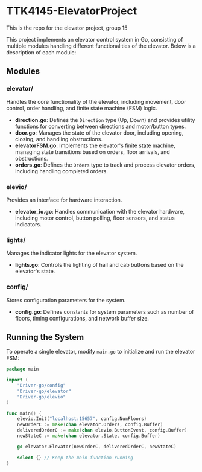 # TTK4145-ElevatorProject

This is the repo for the elevator project, group 15

This project implements an elevator control system in Go, consisting of multiple modules handling different functionalities of the elevator. Below is a description of each module:

## Modules

### **elevator/**
Handles the core functionality of the elevator, including movement, door control, order handling, and finite state machine (FSM) logic.

- **direction.go**: Defines the `Direction` type (Up, Down) and provides utility functions for converting between directions and motor/button types.
- **door.go**: Manages the state of the elevator door, including opening, closing, and handling obstructions.
- **elevatorFSM.go**: Implements the elevator's finite state machine, managing state transitions based on orders, floor arrivals, and obstructions.
- **orders.go**: Defines the `Orders` type to track and process elevator orders, including handling completed orders.

### **elevio/**
Provides an interface for hardware interaction.

- **elevator_io.go**: Handles communication with the elevator hardware, including motor control, button polling, floor sensors, and status indicators.

### **lights/**
Manages the indicator lights for the elevator system.

- **lights.go**: Controls the lighting of hall and cab buttons based on the elevator's state.

### **config/**
Stores configuration parameters for the system.

- **config.go**: Defines constants for system parameters such as number of floors, timing configurations, and network buffer size.

## Running the System
To operate a single elevator, modify `main.go` to initialize and run the elevator FSM:

```go
package main

import (
    "Driver-go/config"
    "Driver-go/elevator"
    "Driver-go/elevio"
)

func main() {
    elevio.Init("localhost:15657", config.NumFloors)
    newOrderC := make(chan elevator.Orders, config.Buffer)
    deliveredOrderC := make(chan elevio.ButtonEvent, config.Buffer)
    newStateC := make(chan elevator.State, config.Buffer)

    go elevator.Elevator(newOrderC, deliveredOrderC, newStateC)

    select {} // Keep the main function running
}